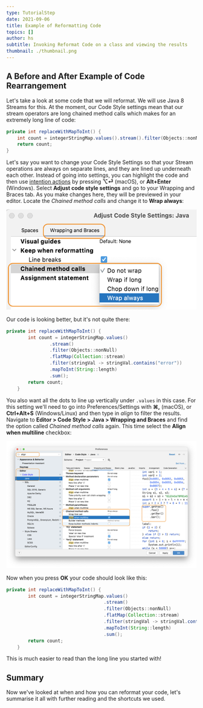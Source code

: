 ```yaml
---
type: TutorialStep
date: 2021-09-06
title: Example of Reformatting Code
topics: []
author: hs
subtitle: Invoking Reformat Code on a class and viewing the results
thumbnail: ./thumbnail.png
---
```


## A Before and After Example of Code Rearrangement
Let's take a look at some code that we will reformat. We will use Java 8 Streams for this. At the moment, our Code Style settings mean that our stream operators are long chained method calls which makes for an extremely long line of code:

```java
private int replaceWithMapToInt() {
    int count = integerStringMap.values().stream().filter(Objects::nonNull).flatMap(Collection::stream).filter(stringVal -> stringVal.contains("error")).mapToInt(String::length).sum();
    return count;
}
```

Let's say you want to change your Code Style Settings so that your Stream operations are always on separate lines, and they are lined up underneath each other. Instead of going into settings, you can highlight the code and then use [intention actions](https://www.jetbrains.com/help/idea/intention-actions.html) by pressing **⌥⏎** (macOS), or **Alt+Enter** (Windows). Select **Adjust code style settings** and go to your Wrapping and Braces tab. As you make changes here, they will be previewed in your editor. Locate the _Chained method calls_ and change it to **Wrap always**:

![Change Chained Method Call Wrap Always](chained-method-call-wrap-always.png)

Our code is looking better, but it's not quite there:

```java
private int replaceWithMapToInt() {
        int count = integerStringMap.values()
                .stream()
                .filter(Objects::nonNull)
                .flatMap(Collection::stream)
                .filter(stringVal -> stringVal.contains("error"))
                .mapToInt(String::length)
                .sum();
        return count;
    }
```

You also want all the dots to line up vertically under `.values` in this case. For this setting we'll need to go into Preferences/Settings with **⌘,** (macOS), or **Ctrl+Alt+S** (Windows/Linux) and then type in _align_ to filter the results. Navigate to **Editor > Code Style > Java > Wrapping and Braces** and find the option called _Chained method calls_ again. This time select the **Align when multiline** checkbox:

![Align when multi-line selected](align-when-multi-line.png)

Now when you press **OK** your code should look like this:

```java
private int replaceWithMapToInt() {
        int count = integerStringMap.values()
                                    .stream()
                                    .filter(Objects::nonNull)
                                    .flatMap(Collection::stream)
                                    .filter(stringVal -> stringVal.contains("error"))
                                    .mapToInt(String::length)
                                    .sum();
        return count;
    }
```

This is much easier to read than the long line you started with!

## Summary
Now we've looked at when and how you can reformat your code, let's summarise it all with further reading and the shortcuts we used.
